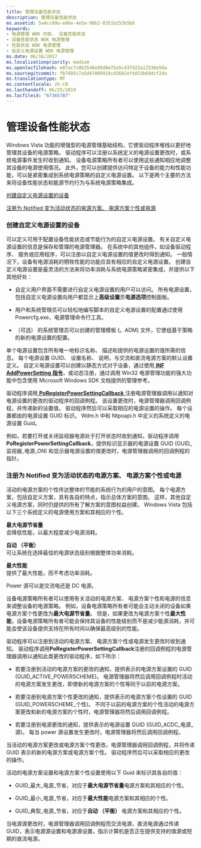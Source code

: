 ```yaml
---
title: 管理设备性能状态
description: 管理设备性能状态
ms.assetid: 5a4cc09a-e86e-4e5a-98b2-0351b253b5b6
keywords:
- 电源管理 WDK 内核、 设备性能状态
- 设备性能状态 WDK 电源管理
- 性能状态 WDK 电源管理
- 自定义电源设置 WDK 电源管理
ms.date: 06/16/2017
ms.localizationpriority: medium
ms.openlocfilehash: e07ac7c0b3548e09d8ef5a5c43fd23a12530e50a
ms.sourcegitcommit: fb7d95c7a5d47860918cd3602efdd33b69dcf2da
ms.translationtype: MT
ms.contentlocale: zh-CN
ms.lasthandoff: 06/25/2019
ms.locfileid: "67365787"
---
```

# <a name="managing-device-performance-states"></a>管理设备性能状态


Windows Vista 功能的增强型的电源管理基础结构，它使驱动程序堆栈以更好地管理其设备的电源策略。 驱动程序可以注册以系统定义的电源设置更改时，或系统电源事件发生时收到通知。 设备电源策略所有者可以使用这些通知相应地调整其设备的电源使用情况。 此外，您可以创建提供访问特定于设备的能力和性能功能，可以是紧密集成到系统电源策略的自定义电源设置。 以下是两个主要的方法来将设备性能状态和能源节约行为与系统电源策略集成。

[创建自定义电源设置的设备](#creating-custom-power-settings-for-a-device)

[注册为 Notified 变为活动状态的电源方案、 电源方案个性或电源](#registering-to-be-notified-of-a-change-to-the-active-power-scheme)

### <a href="" id="creating-custom-power-settings-for-a-device"></a> 创建自定义电源设置的设备

可以定义可用于配置设备性能状态或节能行为的自定义电源设置。 有关自定义电源设置的信息是保存和管理的电源管理器。 在系统中的其他组件，如设备驱动程序、 服务或应用程序，可以注册以自定义电源设置的值更改时得到通知。 一般情况下，设备有电源消耗的牺牲性能的功能应具有相应的自定义电源设置。 创建自定义电源设置是最灵活的方法来将功率消耗与系统电源策略紧密集成，并提供以下其他好处：

-   自定义用户界面不需要进行自定义电源设置的用户可以访问。 所有电源设置，包括自定义电源设置向用户都显示上**高级设置**页**电源选项**控制面板。

-   用户和系统管理员可以轻松地编写脚本的自定义电源设置的配置通过使用 Powercfg.exe，电源管理命令行工具。

-   （可选） 的系统管理员可以创建的管理模板 (。ADM) 文件，它使组基于策略的新的电源设置的配置。

单个电源设置包含所有唯一地标识名称、 描述和提供的电源设置的值所需的信息。 每个电源设置 GUID、 设置名称、 说明，与交流和直流电源方案的默认设置定义。 自定义电源设置可以创建以静态方式对于设备，通过使用[ **INF AddPowerSetting 指令**](https://docs.microsoft.com/windows-hardware/drivers/install/inf-addpowersetting-directive)，或动态注册，通过调用 Win32 电源管理功能的强大功能中包含使用 Microsoft Windows SDK 文档提供的管理参考。

驱动程序调用[ **PoRegisterPowerSettingCallback** ](https://docs.microsoft.com/windows-hardware/drivers/ddi/content/ntifs/nf-ntifs-poregisterpowersettingcallback)注册电源管理器调用以通知对电源设置的更改的驱动程序的回调例程。 该设置更改时，电源管理器调用回调例程，并传递新的设置值。 驱动程序然后可以采取相应的电源设置的操作。 每个设置都由的电源设置 GUID 标识。 Wdm.h 中和 Ntpoapi.h 中定义的系统定义的电源设置 Guid。

例如，若要打开或关闭监视器电源处于打开状态时收到通知，驱动程序调用**PoRegisterPowerSettingCallback**，提供标识显示器的电源设置 GUID (GUID\_监视器\_电源\_ON) 和显示器电源设置的值更改时，电源管理器调用的回调例程的指针。

### <a href="" id="registering-to-be-notified-of-a-change-to-the-active-power-scheme"></a>注册为 Notified 变为活动状态的电源方案、 电源方案个性或电源

活动的电源方案的个性传达整体的节能的系统行为的用户的意图。 每个电源方案，包括自定义方案，具有各自的特点，指示总体方案的意图。 这样，其他自定义电源方案，同时仍提供的所有了解方案的意图权益创建。 Windows Vista 包括以下三个系统定义的电源使用方案和其相应的个性。

<a href="" id="maximum-power-savings"></a>**最大电源节省量**  
会降低性能，以最大程度减少电源消耗。

<a href="" id="automatic--balanced-"></a>**自动 （平衡）**  
可让系统在选择最佳的电源状态级别根据整体功率消耗。

<a href="" id="maximum-performance-------"></a>**最大性能**   
提供了最大性能，而不考虑功率消耗。

Power 源可以是交流电还是 DC 电源。

设备电源策略所有者可以使用有关活动的电源方案、 电源方案个性和电源的信息来调整设备的电源策略。 例如，设备电源策略所有者可能会主动关闭的设备如果电源方案个性更改为**最大电源节省量**。 但是，如果更改为电源方案个性**最大性能**，设备电源策略所有者可能会保持其设备的性能级别而不是减少能源消耗，并可能会使该设备提供支持在所有时间以确保最高级别的性能。

驱动程序可以注册到活动的电源方案、 电源方案个性或电源发生更改时收到通知。 驱动程序调用**PoRegisterPowerSettingCallback**注册的回调例程的电源管理器调用以通知此类更改的驱动程序，如下所示：

-   若要注册到活动的电源方案的更改的通知，提供表示的电源方案设置的 GUID (GUID\_ACTIVE\_POWERSCHEME)。 电源管理器将然后调用回调例程时活动的电源方案发生更改，即使新的电源方案的个性等同于以前的电源方案。

-   若要注册到电源方案个性更改的通知，提供表示的电源方案个性设置的 GUID (GUID\_POWERSCHEME\_个性)。 不同于以前的电源方案的个性活动的电源方案更改和新的电源方案的个性时，电源管理器将然后调用回调例程。

-   若要注册到电源更改的通知，提供表示的电源设置 GUID (GUID\_ACDC\_电源\_源)。 每当 power 源设置发生更改时，电源管理器将然后调用回调例程。

当活动的电源方案更改或电源方案个性更改，电源管理器调用回调例程，并将传递 GUID 表示的新的电源方案或电源方案个性。 驱动程序然后可以采取相应的更改的操作。

活动的电源方案设置和电源方案个性设置使用以下 Guid 来标识其各自的值：

-   GUID\_最大\_电源\_节省，对应于**最大电源节省量**电源方案和其相应的个性。

-   GUID\_最小\_电源\_节省，对应于**最大性能**电源方案和其相应的个性。

-   GUID\_典型\_电源\_节省，对应于**自动 （平衡）** 电源方案和其相应的个性。

当电源源更改时，电源管理器调用回调例程而交流电源，直流电源通过传递 GUID，表示电源源设置和电源源设置，指示计算机是否正在提供支持的值源或短期的直流电源。

 

 




